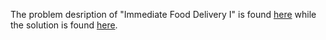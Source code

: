 The problem desription of "Immediate Food Delivery I" is found [here](https://leetcode.com/problems/immediate-food-delivery-i/) while the solution is found [here](https://github.com/aurimas13/Solutions-To-Problems/blob/main/LeetCode/Pandas%20Solutions/Immediate%20Food%20Delivery%20I/immediate_food_delivery_i.py).
